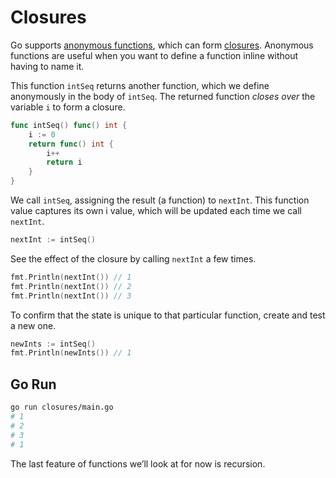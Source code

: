 # Closures

Go supports [anonymous functions](https://en.wikipedia.org/wiki/Anonymous_function), which can form [closures](<https://en.wikipedia.org/wiki/Closure_(computer_science)>). Anonymous functions are useful when you want to define a function inline without having to name it.

This function `intSeq` returns another function, which we define anonymously in the body of `intSeq`. The returned function _closes over_ the variable `i` to form a closure.

```go
func intSeq() func() int {
    i := 0
    return func() int {
        i++
        return i
    }
}
```

We call `intSeq`, assigning the result (a function) to `nextInt`. This function value captures its own i value, which will be updated each time we call `nextInt`.

```go
nextInt := intSeq()
```

See the effect of the closure by calling `nextInt` a few times.

```go
fmt.Println(nextInt()) // 1
fmt.Println(nextInt()) // 2
fmt.Println(nextInt()) // 3
```

To confirm that the state is unique to that particular function, create and test a new one.

```go
newInts := intSeq()
fmt.Println(newInts()) // 1
```

## Go Run

```sh
go run closures/main.go
# 1
# 2
# 3
# 1
```

The last feature of functions we’ll look at for now is recursion.
